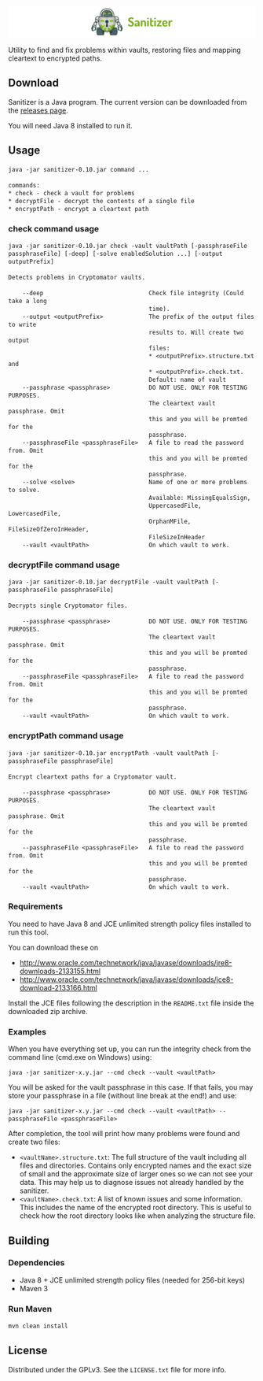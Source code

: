 ![sanitizer](sanitizer.png)

Utility to find and fix problems within vaults, restoring files and mapping cleartext to encrypted paths.

## Download

Sanitizer is a Java program. The current version can be downloaded from the [releases page](https://github.com/cryptomator/sanitizer/releases).

You will need Java 8 installed to run it.

## Usage

```
java -jar sanitizer-0.10.jar command ...

commands:
* check - check a vault for problems
* decryptFile - decrypt the contents of a single file
* encryptPath - encrypt a cleartext path
```

### check command usage

```
java -jar sanitizer-0.10.jar check -vault vaultPath [-passphraseFile passphraseFile] [-deep] [-solve enabledSolution ...] [-output outputPrefix]

Detects problems in Cryptomator vaults.

    --deep                              Check file integrity (Could take a long
                                        time).
    --output <outputPrefix>             The prefix of the output files to write
                                        results to. Will create two output
                                        files:
                                        * <outputPrefix>.structure.txt and
                                        * <outputPrefix>.check.txt.
                                        Default: name of vault
    --passphrase <passphrase>           DO NOT USE. ONLY FOR TESTING PURPOSES.
                                        The cleartext vault passphrase. Omit
                                        this and you will be promted for the
                                        passphrase.
    --passphraseFile <passphraseFile>   A file to read the password from. Omit
                                        this and you will be promted for the
                                        passphrase.
    --solve <solve>                     Name of one or more problems to solve.
                                        Available: MissingEqualsSign,
                                        UppercasedFile, LowercasedFile,
                                        OrphanMFile, FileSizeOfZeroInHeader,
                                        FileSizeInHeader
    --vault <vaultPath>                 On which vault to work.
```

### decryptFile command usage

```
java -jar sanitizer-0.10.jar decryptFile -vault vaultPath [-passphraseFile passphraseFile]

Decrypts single Cryptomator files.

    --passphrase <passphrase>           DO NOT USE. ONLY FOR TESTING PURPOSES.
                                        The cleartext vault passphrase. Omit
                                        this and you will be promted for the
                                        passphrase.
    --passphraseFile <passphraseFile>   A file to read the password from. Omit
                                        this and you will be promted for the
                                        passphrase.
    --vault <vaultPath>                 On which vault to work.
```

### encryptPath command usage

```
java -jar sanitizer-0.10.jar encryptPath -vault vaultPath [-passphraseFile passphraseFile]

Encrypt cleartext paths for a Cryptomator vault.

    --passphrase <passphrase>           DO NOT USE. ONLY FOR TESTING PURPOSES.
                                        The cleartext vault passphrase. Omit
                                        this and you will be promted for the
                                        passphrase.
    --passphraseFile <passphraseFile>   A file to read the password from. Omit
                                        this and you will be promted for the
                                        passphrase.
    --vault <vaultPath>                 On which vault to work.
```

### Requirements

You need to have Java 8 and JCE unlimited strength policy files installed to run this tool.

You can download these on
* http://www.oracle.com/technetwork/java/javase/downloads/jre8-downloads-2133155.html
* http://www.oracle.com/technetwork/java/javase/downloads/jce8-download-2133166.html

Install the JCE files following the description in the `README.txt` file inside the downloaded zip archive.

### Examples

When you have everything set up, you can run the integrity check from the command line (cmd.exe on Windows) using:

```
java -jar sanitizer-x.y.jar --cmd check --vault <vaultPath>
```

You will be asked for the vault passphrase in this case. If that fails, you may store your passphrase in a file (without line break at the end!) and use:

```
java -jar sanitizer-x.y.jar --cmd check --vault <vaultPath> --passphraseFile <passphraseFile>
```

After completion, the tool will print how many problems were found and create two files:

* `<vaultName>.structure.txt`: The full structure of the vault including all files and directories. Contains only encrypted names and the exact size of small and the approximate size of larger ones so we can not see your data. This may help us to diagnose issues not already handled by the sanitizer.
* `<vaultName>.check.txt`: A list of known issues and some information. This includes the name of the encrypted root directory. This is useful to check how the root directory looks like when analyzing the structure file.

## Building

### Dependencies

* Java 8 + JCE unlimited strength policy files (needed for 256-bit keys)
* Maven 3

### Run Maven

```bash
mvn clean install
```

## License

Distributed under the GPLv3. See the `LICENSE.txt` file for more info.
